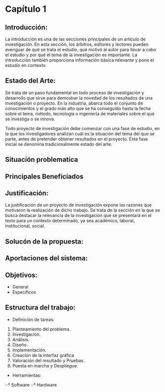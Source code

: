# Capítulo 1

## Introducción:
La introducción es una de las secciones principales de un artículo de investigación. En esta sección, los árbitros, editores y lectores pueden averiguar de qué se trata el estudio, qué motivó al autor para llevar a cabo el estudio y por qué el tema de la investigación es importante. La introducción también proporciona información básica relevante y pone el estudio en contexto.


## Estado del Arte:
Se trata de un paso fundamental en todo proceso de investigación y desarrollo que sirve para demostrar la novedad de los resultados de una investigación o proyecto. En la industria, abarca todo el conjunto de conocimientos y el grado más alto que se ha conseguido hasta la fecha sobre el tema, método, tecnología o ingeniería de materiales sobre el que se investiga o se innova.

Todo proyecto de investigación debe comenzar con una fase de estudio, en la que los investigadores analizan cuál es la situación del tema del que se parte, antes de pretender obtener resultados en el proyecto. Esta fase inicial se denomina tradicionalmente estado del arte.

## Situación problematica

## Principales Beneficiados

## Justificación:
La justificación de un proyecto de investigación expone las razones que motivaron la realización de dicho trabajo. Se trata de la sección en la que se busca destacar la relevancia de la investigación que se presentará en el texto para un contexto determinado, ya sea académico, laboral, institucional, social.

## Solucón de la propuesta:

## Aportaciones del sistema:

## Objetivos:
- General
- Especificos

## Estructura del trabajo:
- Definición de tareas:

1. Planteamiento del problema.
2. Investigación.
3. Análisis. 
4. Diseño.
5. Implementación.
6. Creación de la interfaz gráfica
7. Valoración del resultado y Pruebas.
8. Puesta en marcha y Despliegue.

- Herramientas:

⋅⋅* Software
⋅⋅* Hardware
